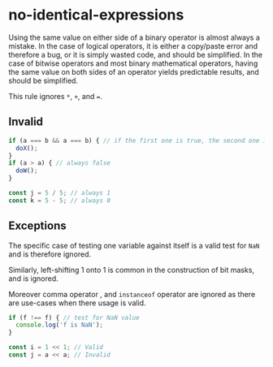 # no-identical-expressions

Using the same value on either side of a binary operator is almost always a mistake. In the case 
of logical operators, it is either a copy/paste error and therefore a bug, or it is simply wasted 
code, and should be simplified. In the case of bitwise operators and most binary mathematical 
operators, having the same value on both sides of an operator yields predictable results, and 
should be simplified.

This rule ignores `*`, `+`, and `=`.

## Invalid

<!-- eslint-skip -->
```js invalid
if (a === b && a === b) { // if the first one is true, the second one is too
  doX();
}
if (a > a) { // always false
  doW();
}

const j = 5 / 5; // always 1
const k = 5 - 5; // always 0
```

## Exceptions

The specific case of testing one variable against itself is a valid test for `NaN` and is therefore ignored.

Similarly, left-shifting 1 onto 1 is common in the construction of bit masks, and is ignored.

Moreover comma operator , and `instanceof` operator are ignored as there are use-cases when there usage is valid.

<!-- eslint-skip -->
```js
if (f !== f) { // test for NaN value
  console.log('f is NaN');
}

const i = 1 << 1; // Valid
const j = a << a; // Invalid
```
